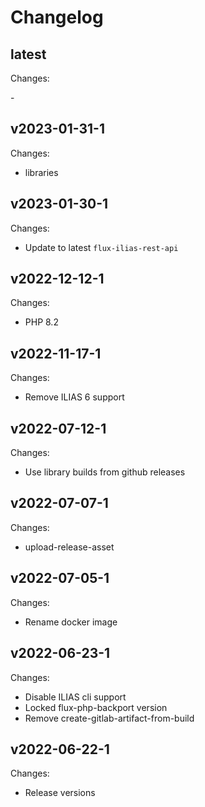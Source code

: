 # Changelog

## latest

Changes:

\-

## v2023-01-31-1

Changes:

- libraries

## v2023-01-30-1

Changes:

- Update to latest `flux-ilias-rest-api`

## v2022-12-12-1

Changes:

- PHP 8.2

## v2022-11-17-1

Changes:

- Remove ILIAS 6 support

## v2022-07-12-1

Changes:

- Use library builds from github releases

## v2022-07-07-1

Changes:

- upload-release-asset

## v2022-07-05-1

Changes:

- Rename docker image

## v2022-06-23-1

Changes:

- Disable ILIAS cli support
- Locked flux-php-backport version
- Remove create-gitlab-artifact-from-build

## v2022-06-22-1

Changes:

- Release versions
